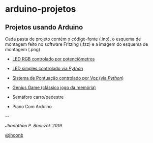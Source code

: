 # arduino-projetos

## Projetos usando Arduino


Cada pasta de projeto contém o código-fonte (.ino), o esquema de montagem
feito no software Fritzing (.fzz) e a imagem do esquema de montagem (.png) 


- [LED RGB controlado por potenciômetros](https://github.com/jhoonb/arduino-projetos/tree/master/led_rgb_potenciometro)

- [LED simples controlado via *Python*](https://github.com/jhoonb/arduino-projetos/tree/master/led_simples_python)

- [Sistema de Pontuação controlado por Voz (via *Python*)](https://github.com/jhoonb/arduino-projetos/tree/master/pontuacao)

- [Genius Game (clássico jogo da memória)](https://github.com/jhoonb/arduino-projetos/tree/master/genius)

- Semáforo carro/pedestre

- Piano Com Arduino



--

_Jhonathan P. Banczek
2019_

[@jhoonb](https://github.com/jhoonb)




